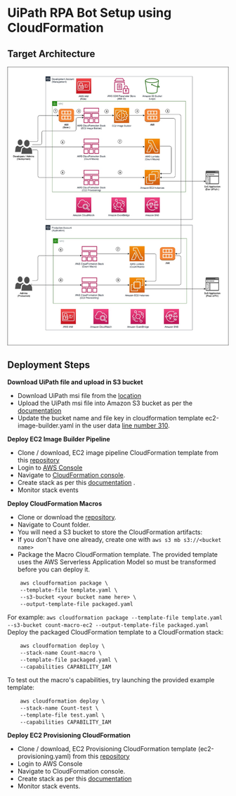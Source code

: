 # UiPath RPA Bot Setup using CloudFormation

## Target Architecture

![Architecture](images/Architecture.jpeg)

## Deployment Steps

**Download UiPath file and upload in S3 bucket**
- Download UiPath msi file from the [location](https://download.uipath.com/UiPathStudioCommunity.msi)
- Upload the UiPath msi file into Amazon S3 bucket as per the [documentation](https://docs.aws.amazon.com/AmazonS3/latest/userguide/upload-objects.html)
- Update the bucket name and file key in cloudformation template ec2-image-builder.yaml in the user data [line number 310](https://github.com/aws-samples/uipath-rpa-setup-ec2-windows-ami-cloudformation/blob/main/ec2-image-builder.yml#L310).

**Deploy EC2 Image Builder Pipeline**
- Clone / download, EC2 image pipeline CloudFormation template from this [repository](https://github.com/aws-samples/uipath-rpa-setup-ec2-windows-ami-cloudformation/blob/main/ec2-image-builder.yml)
- Login to [AWS Console](https://aws.amazon.com/console/)
- Navigate to [CloudFormation console](https://aws.amazon.com/console/).
- Create stack as per this [documentation](https://docs.aws.amazon.com/AWSCloudFormation/latest/UserGuide/cfn-console-create-stack.html) .
- Monitor stack events

**Deploy CloudFormation Macros**
- Clone or download the [repository](https://github.com/aws-cloudformation/aws-cloudformation-macros).
- Navigate to Count folder.
- You will need a S3 bucket to store the CloudFormation artifacts:
- If you don't have one already, create one with `aws s3 mb s3://<bucket name>`
- Package the Macro CloudFormation template. The provided template uses the AWS Serverless Application Model so must be transformed before you can deploy it.

```
    aws cloudformation package \
    --template-file template.yaml \
    --s3-bucket <your bucket name here> \
    --output-template-file packaged.yaml
```

For example: 
    `aws cloudformation package --template-file template.yaml --s3-bucket count-macro-ec2 --output-template-file packaged.yaml`
 Deploy the packaged CloudFormation template to a CloudFormation stack:

```
    aws cloudformation deploy \
    --stack-name Count-macro \
    --template-file packaged.yaml \
    --capabilities CAPABILITY_IAM
```

To test out the macro's capabilities, try launching the provided example template:

```
    aws cloudformation deploy \
    --stack-name Count-test \
    --template-file test.yaml \
    --capabilities CAPABILITY_IAM
```
**Deploy EC2 Provisioning CloudFormation**

- Clone / download, EC2 Provisioning CloudFormation template (ec2-provisioning.yaml) from this [repository](https://github.com/aws-samples/uipath-rpa-setup-ec2-windows-ami-cloudformation/blob/main/ec2-provisioning.yaml)
- Login to AWS Console
- Navigate to CloudFormation console.
- Create stack as per this [documentation](https://docs.aws.amazon.com/AWSCloudFormation/latest/UserGuide/cfn-console-create-stack.html)
- Monitor stack events.

